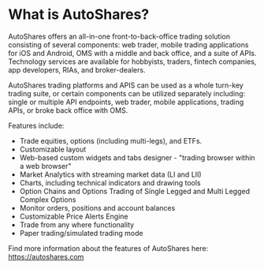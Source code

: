 # What is AutoShares?

AutoShares offers an all-in-one front-to-back-office trading solution consisting of several components: web trader, mobile trading applications for iOS and Android, OMS with a middle and back office, and a suite of APIs. Technology services are available for hobbyists, traders, fintech companies, app developers, RIAs, and broker-dealers. 

AutoShares trading platforms and APIS can be used as a whole turn-key trading suite, or certain components can be utilized separately including: single or multiple API endpoints, web trader, mobile applications, trading APIs, or broke back office with OMS.

Features include:

* Trade equities, options \(including multi-legs\), and ETFs.
* Customizable layout 
* Web-based custom widgets and tabs designer - "trading browser within a web browser" 
* Market Analytics with streaming market data \(LI and LII\)
* Charts, including technical indicators and drawing tools
* Option Chains and Options Trading of Single Legged and Multi Legged Complex Options
* Monitor orders, positions and account balances 
* Customizable Price Alerts Engine
* Trade from any where functionality
* Paper trading/simulated trading mode 

Find more information about the features of AutoShares here: https://autoshares.com
